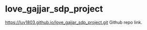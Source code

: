 # love_gajjar_sdp_project

https://luv1803.github.io/love_gajjar_sdp_project.git 
Github repo link. 
